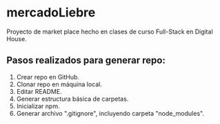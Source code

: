 # mercadoLiebre
Proyecto de market place hecho en clases de curso Full-Stack en Digital House.

## Pasos realizados para generar repo:

<ol type="1">
    <li>Crear repo en GitHub.</li>
    <li>Clonar repo en máquina local.</li>
    <li>Editar README.</li>
    <li>Generar estructura básica de carpetas.</li>
    <li>Inicializar npm.</li>
    <li>Generar archivo ".gitignore", incluyendo carpeta "node_modules".</li>
</ol>
